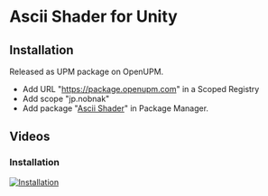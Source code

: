 # Ascii Shader for Unity

## Installation
Released as UPM package on OpenUPM.
- Add URL "https://package.openupm.com" in a Scoped Registry
- Add scope "jp.nobnak"
- Add package "[Ascii Shader](https://openupm.com/packages/jp.nobnak.ascii_shader/)" in Package Manager.

## Videos
### Installation 
[![Installation](http://img.youtube.com/vi/P1K_zZqKC8k/mqdefault.jpg)](https://youtu.be/P1K_zZqKC8k)
